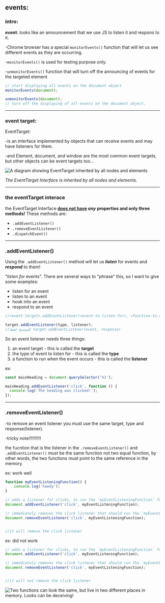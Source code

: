 ## events:

### intro:

**event**: looks like an announcement  that we use JS to listen it and respons to it.

-Chrome browser has a special `monitorEvents()` function that will let us see different events as they are occurring.

-`monitorEvents()` is used for testing purpose only.

-`unmonitorEvents()` function that will turn off the announcing of events for the targeted element

```js
// start displaying all events on the document object
monitorEvents(document);

unmonitorEvents(document);
// turn off the displaying of all events on the document object.
```

----------------

### event target:

EventTarget:

-is an interface implemented by objects that can receive events and may have listeners for them.

-and Element, document, and window are the most common event targets, but other objects can be event targets too…

![A diagram showing EventTarget inherited by all nodes and elements](https://video.udacity-data.com/topher/2017/December/5a22d197_ud117-l1-interface-chain/ud117-l1-interface-chain.jpg)

*The EventTarget Interface is inherited by all nodes and elements.*

 ----------------------------

### the eventTarget interace

the EventTarget Interface **<u>does not have</u> *any* properties and only three methods!** These methods are:

- `.addEventListener()`
- `.removeEventListener()`
- `.dispatchEvent()`

--------------------------

### .addEventListener()

Using the `.addEventListener()` method will let us ***listen*** for events and ***respond*** to them! 

 "*listen for* events". There are several ways to "phrase" this, so I want to give some examples:

- listen for an event
- listen to an event
- hook into an event
- respond to an event

```js
//<event-target>.addEventListener(<event-to-listen-for>, <function-to-run-when-an-event-happens>);

target.addEventListener(type, listener);
//للتوضيح فقط target.addEventListener(event, response)
```

So an event listener needs three things:

1. an event target - this is called the **target**
2. the type of event to listen for - this is called the **type**
3. a function to run when the event occurs - this is called the **listener**

ex:

```js
const mainHeading = document.querySelector('h1');

mainHeading.addEventListener('click', function () {
  console.log('The heading was clicked!');
});
```

-----------------

### .removeEventListener()

-to remove an event listener you must use the same target, type and response(listener).

-tricky note!!!!!!!!!!

the fucntion that is the listener in the `.removeEventListener()` and `.addEventListener()` must be the same function not two equal function, by other words, the two functions must point to the same reference in the memory.

ex: work well

```js
function myEventListeningFunction() {
    console.log('howdy');
}

// adds a listener for clicks, to run the `myEventListeningFunction` function
document.addEventListener('click', myEventListeningFunction);

// immediately removes the click listener that should run the `myEventListeningFunction` function
document.removeEventListener('click', myEventListeningFunction);  


//it will remove the click listener
```

ex: did not work 

```js
// adds a listener for clicks, to run the `myEventListeningFunction` function
document.addEventListener('click', myEventListeningFunction);

// immediately removes the click listener that should run the `myEventListeningFunction` function
document.removeEventListener('click', myEventListeningFunction);


//it will not remove the click listener
```

![Two functions can look the same, but live in two different places in memory. Looks can be deceiving!](https://video.udacity-data.com/topher/2020/April/5ea20aaf_screen-shot-2020-04-23-at-2.37.30-pm/screen-shot-2020-04-23-at-2.37.30-pm.png)
